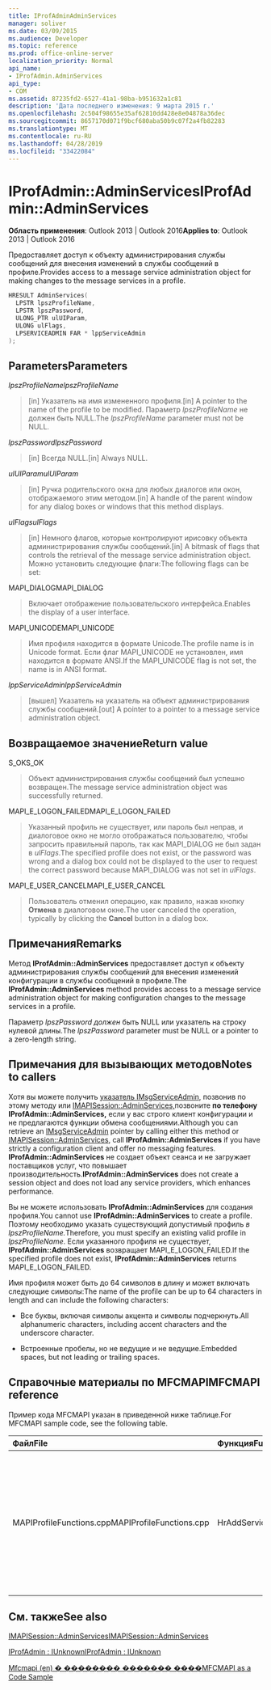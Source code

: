 ```yaml
---
title: IProfAdminAdminServices
manager: soliver
ms.date: 03/09/2015
ms.audience: Developer
ms.topic: reference
ms.prod: office-online-server
localization_priority: Normal
api_name:
- IProfAdmin.AdminServices
api_type:
- COM
ms.assetid: 87235fd2-6527-41a1-98ba-b951632a1c81
description: 'Дата последнего изменения: 9 марта 2015 г.'
ms.openlocfilehash: 2c504f98655e35af62810dd428e8e04878a36dec
ms.sourcegitcommit: 8657170d071f9bcf680aba50b9c07f2a4fb82283
ms.translationtype: MT
ms.contentlocale: ru-RU
ms.lasthandoff: 04/28/2019
ms.locfileid: "33422084"
---
```

# <a name="iprofadminadminservices"></a><span data-ttu-id="6c8c7-103">IProfAdmin::AdminServices</span><span class="sxs-lookup"><span data-stu-id="6c8c7-103">IProfAdmin::AdminServices</span></span>

  
  
<span data-ttu-id="6c8c7-104">**Область применения**: Outlook 2013 | Outlook 2016</span><span class="sxs-lookup"><span data-stu-id="6c8c7-104">**Applies to**: Outlook 2013 | Outlook 2016</span></span> 
  
<span data-ttu-id="6c8c7-105">Предоставляет доступ к объекту администрирования службы сообщений для внесения изменений в службы сообщений в профиле.</span><span class="sxs-lookup"><span data-stu-id="6c8c7-105">Provides access to a message service administration object for making changes to the message services in a profile.</span></span>
  
```cpp
HRESULT AdminServices(
  LPSTR lpszProfileName,
  LPSTR lpszPassword,
  ULONG_PTR ulUIParam,
  ULONG ulFlags,
  LPSERVICEADMIN FAR * lppServiceAdmin
);
```

## <a name="parameters"></a><span data-ttu-id="6c8c7-106">Parameters</span><span class="sxs-lookup"><span data-stu-id="6c8c7-106">Parameters</span></span>

 <span data-ttu-id="6c8c7-107">_lpszProfileName_</span><span class="sxs-lookup"><span data-stu-id="6c8c7-107">_lpszProfileName_</span></span>
  
> <span data-ttu-id="6c8c7-108">[in] Указатель на имя измененного профиля.</span><span class="sxs-lookup"><span data-stu-id="6c8c7-108">[in] A pointer to the name of the profile to be modified.</span></span> <span data-ttu-id="6c8c7-109">Параметр  _lpszProfileName_ не должен быть NULL.</span><span class="sxs-lookup"><span data-stu-id="6c8c7-109">The  _lpszProfileName_ parameter must not be NULL.</span></span> 
    
 <span data-ttu-id="6c8c7-110">_lpszPassword_</span><span class="sxs-lookup"><span data-stu-id="6c8c7-110">_lpszPassword_</span></span>
  
> <span data-ttu-id="6c8c7-111">[in] Всегда NULL.</span><span class="sxs-lookup"><span data-stu-id="6c8c7-111">[in] Always NULL.</span></span> 
    
 <span data-ttu-id="6c8c7-112">_ulUIParam_</span><span class="sxs-lookup"><span data-stu-id="6c8c7-112">_ulUIParam_</span></span>
  
> <span data-ttu-id="6c8c7-113">[in] Ручка родительского окна для любых диалогов или окон, отображаемого этим методом.</span><span class="sxs-lookup"><span data-stu-id="6c8c7-113">[in] A handle of the parent window for any dialog boxes or windows that this method displays.</span></span>
    
 <span data-ttu-id="6c8c7-114">_ulFlags_</span><span class="sxs-lookup"><span data-stu-id="6c8c7-114">_ulFlags_</span></span>
  
> <span data-ttu-id="6c8c7-115">[in] Немного флагов, которые контролируют ирисовку объекта администрирования службы сообщений.</span><span class="sxs-lookup"><span data-stu-id="6c8c7-115">[in] A bitmask of flags that controls the retrieval of the message service administration object.</span></span> <span data-ttu-id="6c8c7-116">Можно установить следующие флаги:</span><span class="sxs-lookup"><span data-stu-id="6c8c7-116">The following flags can be set:</span></span>
    
<span data-ttu-id="6c8c7-117">MAPI_DIALOG</span><span class="sxs-lookup"><span data-stu-id="6c8c7-117">MAPI_DIALOG</span></span> 
  
> <span data-ttu-id="6c8c7-118">Включает отображение пользовательского интерфейса.</span><span class="sxs-lookup"><span data-stu-id="6c8c7-118">Enables the display of a user interface.</span></span> 
    
<span data-ttu-id="6c8c7-119">MAPI_UNICODE</span><span class="sxs-lookup"><span data-stu-id="6c8c7-119">MAPI_UNICODE</span></span> 
  
> <span data-ttu-id="6c8c7-120">Имя профиля находится в формате Unicode.</span><span class="sxs-lookup"><span data-stu-id="6c8c7-120">The profile name is in Unicode format.</span></span> <span data-ttu-id="6c8c7-121">Если флаг MAPI_UNICODE не установлен, имя находится в формате ANSI.</span><span class="sxs-lookup"><span data-stu-id="6c8c7-121">If the MAPI_UNICODE flag is not set, the name is in ANSI format.</span></span>
    
 <span data-ttu-id="6c8c7-122">_lppServiceAdmin_</span><span class="sxs-lookup"><span data-stu-id="6c8c7-122">_lppServiceAdmin_</span></span>
  
> <span data-ttu-id="6c8c7-123">[вышел] Указатель на указатель на объект администрирования службы сообщений.</span><span class="sxs-lookup"><span data-stu-id="6c8c7-123">[out] A pointer to a pointer to a message service administration object.</span></span>
    
## <a name="return-value"></a><span data-ttu-id="6c8c7-124">Возвращаемое значение</span><span class="sxs-lookup"><span data-stu-id="6c8c7-124">Return value</span></span>

<span data-ttu-id="6c8c7-125">S_OK</span><span class="sxs-lookup"><span data-stu-id="6c8c7-125">S_OK</span></span> 
  
> <span data-ttu-id="6c8c7-126">Объект администрирования службы сообщений был успешно возвращен.</span><span class="sxs-lookup"><span data-stu-id="6c8c7-126">The message service administration object was successfully returned.</span></span>
    
<span data-ttu-id="6c8c7-127">MAPI_E_LOGON_FAILED</span><span class="sxs-lookup"><span data-stu-id="6c8c7-127">MAPI_E_LOGON_FAILED</span></span> 
  
> <span data-ttu-id="6c8c7-128">Указанный профиль не существует, или пароль был неправ, и диалоговое окно не могло отображаться пользователю, чтобы запросить правильный пароль, так как MAPI_DIALOG не был задан в  _ulFlags_.</span><span class="sxs-lookup"><span data-stu-id="6c8c7-128">The specified profile does not exist, or the password was wrong and a dialog box could not be displayed to the user to request the correct password because MAPI_DIALOG was not set in  _ulFlags_.</span></span>
    
<span data-ttu-id="6c8c7-129">MAPI_E_USER_CANCEL</span><span class="sxs-lookup"><span data-stu-id="6c8c7-129">MAPI_E_USER_CANCEL</span></span> 
  
> <span data-ttu-id="6c8c7-130">Пользователь отменил операцию, как правило, нажав кнопку **Отмена** в диалоговом окне.</span><span class="sxs-lookup"><span data-stu-id="6c8c7-130">The user canceled the operation, typically by clicking the **Cancel** button in a dialog box.</span></span> 
    
## <a name="remarks"></a><span data-ttu-id="6c8c7-131">Примечания</span><span class="sxs-lookup"><span data-stu-id="6c8c7-131">Remarks</span></span>

<span data-ttu-id="6c8c7-132">Метод **IProfAdmin::AdminServices** предоставляет доступ к объекту администрирования службы сообщений для внесения изменений конфигурации в службы сообщений в профиле.</span><span class="sxs-lookup"><span data-stu-id="6c8c7-132">The **IProfAdmin::AdminServices** method provides access to a message service administration object for making configuration changes to the message services in a profile.</span></span> 
  
 <span data-ttu-id="6c8c7-133">Параметр  _lpszPassword должен_ быть NULL или указатель на строку нулевой длины.</span><span class="sxs-lookup"><span data-stu-id="6c8c7-133">The  _lpszPassword_ parameter must be NULL or a pointer to a zero-length string.</span></span> 
  
## <a name="notes-to-callers"></a><span data-ttu-id="6c8c7-134">Примечания для вызывающих методов</span><span class="sxs-lookup"><span data-stu-id="6c8c7-134">Notes to callers</span></span>

<span data-ttu-id="6c8c7-135">Хотя вы можете получить [указатель IMsgServiceAdmin,](imsgserviceadminiunknown.md) позвонив по этому методу или [IMAPISession::AdminServices,](imapisession-adminservices.md)позвоните **по телефону IProfAdmin::AdminServices,** если у вас строго клиент конфигурации и не предлагаются функции обмена сообщениями.</span><span class="sxs-lookup"><span data-stu-id="6c8c7-135">Although you can retrieve an [IMsgServiceAdmin](imsgserviceadminiunknown.md) pointer by calling either this method or [IMAPISession::AdminServices](imapisession-adminservices.md), call **IProfAdmin::AdminServices** if you have strictly a configuration client and offer no messaging features.</span></span> <span data-ttu-id="6c8c7-136">**IProfAdmin::AdminServices** не создает объект сеанса и не загружает поставщиков услуг, что повышает производительность.</span><span class="sxs-lookup"><span data-stu-id="6c8c7-136">**IProfAdmin::AdminServices** does not create a session object and does not load any service providers, which enhances performance.</span></span> 
  
<span data-ttu-id="6c8c7-137">Вы не можете использовать **IProfAdmin::AdminServices** для создания профиля.</span><span class="sxs-lookup"><span data-stu-id="6c8c7-137">You cannot use **IProfAdmin::AdminServices** to create a profile.</span></span> <span data-ttu-id="6c8c7-138">Поэтому необходимо указать существующий допустимый профиль _в lpszProfileName._</span><span class="sxs-lookup"><span data-stu-id="6c8c7-138">Therefore, you must specify an existing valid profile in  _lpszProfileName_.</span></span> <span data-ttu-id="6c8c7-139">Если указанного профиля не существует, **IProfAdmin::AdminServices** возвращает MAPI_E_LOGON_FAILED.</span><span class="sxs-lookup"><span data-stu-id="6c8c7-139">If the specified profile does not exist, **IProfAdmin::AdminServices** returns MAPI_E_LOGON_FAILED.</span></span> 
  
<span data-ttu-id="6c8c7-140">Имя профиля может быть до 64 символов в длину и может включать следующие символы:</span><span class="sxs-lookup"><span data-stu-id="6c8c7-140">The name of the profile can be up to 64 characters in length and can include the following characters:</span></span>
  
- <span data-ttu-id="6c8c7-141">Все буквы, включая символы акцента и символы подчеркнуть.</span><span class="sxs-lookup"><span data-stu-id="6c8c7-141">All alphanumeric characters, including accent characters and the underscore character.</span></span> 
    
- <span data-ttu-id="6c8c7-142">Встроенные пробелы, но не ведущие и не ведущие.</span><span class="sxs-lookup"><span data-stu-id="6c8c7-142">Embedded spaces, but not leading or trailing spaces.</span></span>
    
## <a name="mfcmapi-reference"></a><span data-ttu-id="6c8c7-143">Справочные материалы по MFCMAPI</span><span class="sxs-lookup"><span data-stu-id="6c8c7-143">MFCMAPI reference</span></span>

<span data-ttu-id="6c8c7-144">Пример кода MFCMAPI указан в приведенной ниже таблице.</span><span class="sxs-lookup"><span data-stu-id="6c8c7-144">For MFCMAPI sample code, see the following table.</span></span>
  
|<span data-ttu-id="6c8c7-145">**Файл**</span><span class="sxs-lookup"><span data-stu-id="6c8c7-145">**File**</span></span>|<span data-ttu-id="6c8c7-146">**Функция**</span><span class="sxs-lookup"><span data-stu-id="6c8c7-146">**Function**</span></span>|<span data-ttu-id="6c8c7-147">**Примечание**</span><span class="sxs-lookup"><span data-stu-id="6c8c7-147">**Comment**</span></span>|
|:-----|:-----|:-----|
|<span data-ttu-id="6c8c7-148">MAPIProfileFunctions.cpp</span><span class="sxs-lookup"><span data-stu-id="6c8c7-148">MAPIProfileFunctions.cpp</span></span>  <br/> | <span data-ttu-id="6c8c7-149">HrAddServiceToProfile</span><span class="sxs-lookup"><span data-stu-id="6c8c7-149">HrAddServiceToProfile</span></span>  <br/> |<span data-ttu-id="6c8c7-150">MFCMAPI использует метод **IProfAdmin::AdminServices** для открытия объекта администрирования службы сообщений для выбранного профиля для добавления служб.</span><span class="sxs-lookup"><span data-stu-id="6c8c7-150">MFCMAPI uses the **IProfAdmin::AdminServices** method to open a message service administration object for the selected profile to add services.</span></span>  <br/> |
   
## <a name="see-also"></a><span data-ttu-id="6c8c7-151">См. также</span><span class="sxs-lookup"><span data-stu-id="6c8c7-151">See also</span></span>



[<span data-ttu-id="6c8c7-152">IMAPISession::AdminServices</span><span class="sxs-lookup"><span data-stu-id="6c8c7-152">IMAPISession::AdminServices</span></span>](imapisession-adminservices.md)
  
[<span data-ttu-id="6c8c7-153">IProfAdmin : IUnknown</span><span class="sxs-lookup"><span data-stu-id="6c8c7-153">IProfAdmin : IUnknown</span></span>](iprofadminiunknown.md)


[<span data-ttu-id="6c8c7-154">Mfcmapi (en) � �������� ������� ����</span><span class="sxs-lookup"><span data-stu-id="6c8c7-154">MFCMAPI as a Code Sample</span></span>](mfcmapi-as-a-code-sample.md)

